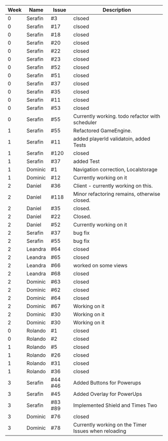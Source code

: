 | Week | Name     | Issue | Description                                     |
|------|----------|-------|-------------------------------------------------|
| 0    | Serafin  | #3    | clsoed                                          |
| 0    | Serafin  | #17   | clsoed                                          |
| 0    | Serafin  | #18   | closed                                          |
| 0    | Serafin  | #20   | closed                                          |
| 0    | Serafin  | #22   | closed                                          |
| 0    | Serafin  | #23   | closed                                          |
| 0    | Serafin  | #52   | closed                                          |
| 0    | Serafin  | #51   | closed                                          |
| 0    | Serafin  | #37   | closed                                          |
| 0    | Serafin  | #35   | closed                                          |
| 0    | Serafin  | #11   | closed                                          |
| 0    | Serafin  | #53   | closed                                          |
| 0    | Serafin  | #55   | Currently working. todo refactor with scheduler |
| 1    | Serafin  | #55   | Refactored GameEngine.                          |
| 1    | Serafin  | #11   | added playerId validatoin, added Tests          |
| 1    | Serafin  | #120  | closed                                          |
| 1    | Serafin  | #37   | added Test                                      |
| 1    | Dominic  | #1    | Navigation correction, Localstorage             |
| 1    | Dominic  | #12   | Currently working on it                         |
| 2    | Daniel   | #36   | Client - currently working on this.             |
| 2    | Daniel   | #118  | Minor refactoring remains, otherwise closed.    |
| 2    | Daniel   | #35   | closed.                                         |
| 2    | Daniel   | #22   | Closed.                                         |
| 2    | Daniel   | #52   | Currently working on it                         |
|2|Serafin| #37| bug fix|
|2|Serafin| #55| bug fix|
| 2    | Leandra  | #64   | closed                                          |
| 2    | Leandra  | #65   | closed                                          |
| 2    | Leandra  | #66   | worked on some views                            |
| 2    | Leandra  | #68   | closed                                          |
| 2    | Dominic  | #63   | closed                                          |
| 2    | Dominic  | #62   | closed                                          |
| 2    | Dominic  | #64   | closed                                          |
| 2    | Dominic  | #67   | Working on it                                   |
| 2    | Dominic  | #30   | Working on it                                   |
| 2    | Dominic  | #30   | Working on it                                   |
| 0    | Rolando  | #1    | closed                                          |
| 0    | Rolando  | #2    | closed                                          |
| 1    | Rolando  | #5    | closed                                          |
| 1    | Rolando  | #26   | closed                                          |
| 1    | Rolando  | #31   | closed                                          |
| 1    | Rolando  | #36   | closed                                          |
|3|Serafin|#44 #46|Added Buttons for Powerups|
|3|Serafin|#45|Added Overlay for PowerUps|
|3|Serafin|#83 #89|Implemented Shield and Times Two|
|3|Dominic|#76| closed|
|3|Dominic|#78|Currently working on the Timer Issues when reloading|

